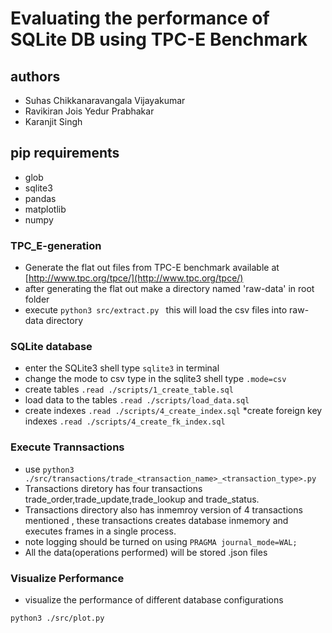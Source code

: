 # Evaluating the performance of SQLite DB using TPC-E Benchmark

## authors
* Suhas Chikkanaravangala Vijayakumar
* Ravikiran Jois Yedur Prabhakar
* Karanjit Singh

## pip requirements
* glob
* sqlite3
* pandas
* matplotlib
* numpy

### TPC_E-generation
* Generate the flat out files from TPC-E benchmark available at [http://www.tpc.org/tpce/](http://www.tpc.org/tpce/) 
* after generating the flat out make a directory named 'raw-data' in root folder
* execute ```python3 src/extract.py ``` this will load the csv files into raw-data directory
### SQLite database
* enter the SQLite3 shell type ```sqlite3``` in terminal
* change the mode to csv type in the sqlite3 shell type 
```.mode=csv```
* create tables
```.read ./scripts/1_create_table.sql```
* load data to the tables ```.read ./scripts/load_data.sql```
* create indexes ```.read ./scripts/4_create_index.sql```
*create foreign key indexes ```.read ./scripts/4_create_fk_index.sql```
### Execute Trannsactions
* use ```python3 ./src/transactions/trade_<transaction_name>_<transaction_type>.py```
* Transactions diretory has four transactions trade_order,trade_update,trade_lookup and trade_status.
* Transactions directory also has inmemroy version of 4 transactions mentioned , these transactions creates database inmemory and executes frames in a single process.
* note logging should be turned on using ```PRAGMA journal_mode=WAL;```
* All the data(operations performed) will be stored .json files
### Visualize Performance
* visualize the performance of different database configurations 
 ```
 python3 ./src/plot.py
 ```

